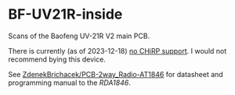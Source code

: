 # BF-UV21R-inside

Scans of the Baofeng UV-21R V2 main PCB.

There is currently (as of 2023-12-18) [no CHiRP support](https://chirp.danplanet.com/issues/10581).
I would not recommend bying this device.

See [ZdenekBrichacek/PCB-2way_Radio-AT1846](https://github.com/ZdenekBrichacek/PCB-2way_Radio-AT1846) for datasheet and programming manual to the _RDA1846_.
